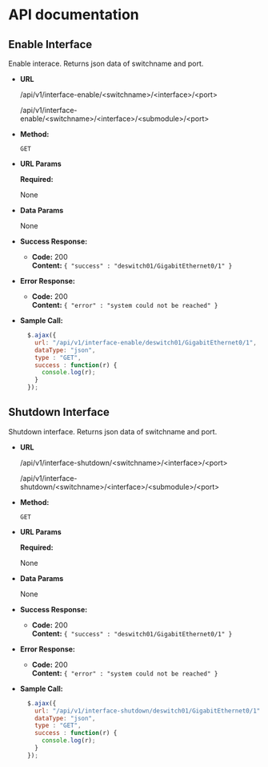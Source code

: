 # API documentation

**Enable Interface**
----
  Enable interace. Returns json data of switchname and port.

* **URL**

  /api/v1/interface-enable/\<switchname\>/\<interface\>/\<port\>
  
  /api/v1/interface-enable/\<switchname\>/\<interface\>/\<submodule\>/\<port\>
  

* **Method:**

  `GET`
  
*  **URL Params**

   **Required:**
 
   None

* **Data Params**

  None

* **Success Response:**

  * **Code:** 200 <br />
    **Content:** `{ "success" : "deswitch01/GigabitEthernet0/1" }`
 
* **Error Response:**

  * **Code:** 200 <br />
    **Content:** `{ "error" : "system could not be reached" }`


* **Sample Call:**

  ```javascript
    $.ajax({
      url: "/api/v1/interface-enable/deswitch01/GigabitEthernet0/1",
      dataType: "json",
      type : "GET",
      success : function(r) {
        console.log(r);
      }
    });
  ```

**Shutdown Interface**
----
  Shutdown interface. Returns json data of switchname and port.

* **URL**

  /api/v1/interface-shutdown/\<switchname\>/\<interface\>/\<port\>
  
  /api/v1/interface-shutdown/\<switchname\>/\<interface\>/\<submodule\>/\<port\>
  

* **Method:**

  `GET`
  
*  **URL Params**

   **Required:**
 
   None

* **Data Params**

  None

* **Success Response:**

  * **Code:** 200 <br />
    **Content:** `{ "success" : "deswitch01/GigabitEthernet0/1" }`
 
* **Error Response:**

  * **Code:** 200 <br />
    **Content:** `{ "error" : "system could not be reached" }`


* **Sample Call:**

  ```javascript
    $.ajax({
      url: "/api/v1/interface-shutdown/deswitch01/GigabitEthernet0/1",
      dataType: "json",
      type : "GET",
      success : function(r) {
        console.log(r);
      }
    });
  ```

